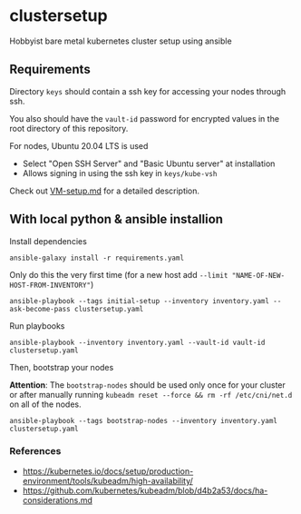 # clustersetup

Hobbyist bare metal kubernetes cluster setup using ansible

## Requirements

Directory `keys` should contain a ssh key for accessing your nodes through ssh.

You also should have the `vault-id` password for encrypted values in the root directory of this repository.

For nodes, Ubuntu 20.04 LTS is used

- Select "Open SSH Server" and "Basic Ubuntu server" at installation
- Allows signing in using the ssh key in `keys/kube-vsh`

Check out [VM-setup.md](docs/VM-setup.md) for a detailed description.

## With local python & ansible installion

Install dependencies

    ansible-galaxy install -r requirements.yaml

Only do this the very first time (for a new host add `--limit "NAME-OF-NEW-HOST-FROM-INVENTORY"`)

    ansible-playbook --tags initial-setup --inventory inventory.yaml --ask-become-pass clustersetup.yaml

Run playbooks

    ansible-playbook --inventory inventory.yaml --vault-id vault-id clustersetup.yaml

Then, bootstrap your nodes

**Attention**: The `bootstrap-nodes` should be used only once for your cluster or after manually running `kubeadm reset --force && rm -rf /etc/cni/net.d` on all of the nodes.

    ansible-playbook --tags bootstrap-nodes --inventory inventory.yaml clustersetup.yaml

### References

- https://kubernetes.io/docs/setup/production-environment/tools/kubeadm/high-availability/
- https://github.com/kubernetes/kubeadm/blob/d4b2a53/docs/ha-considerations.md
